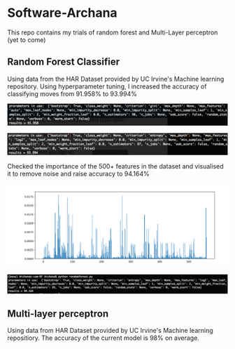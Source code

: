 # Software-Archana
This repo contains my trials of random forest and Multi-Layer perceptron (yet to come)

## Random Forest Classifier 
Using data from the HAR Dataset provided by UC Irvine's Machine learning repository. 
Using hyperparameter tuning, I increased the accuracy of classifying moves from 91.958% to 93.994% 

![](https://github.com/tha-dance/Software-Archana/blob/master/RF/Screen%20Shot%202019-02-20%20at%2011.39.05%20AM.png)

![](https://github.com/tha-dance/Software-Archana/blob/master/RF/Screen%20Shot%202019-02-20%20at%2011.38.47%20AM.png)

Checked the importance of the 500+ features in the dataset and visualised it to remove noise and raise accuracy to 94.164%

![](https://github.com/tha-dance/Software-Archana/blob/master/RF/Screen%20Shot%202019-02-21%20at%2011.03.14%20PM.png)


![](https://github.com/tha-dance/Software-Archana/blob/master/RF/Screen%20Shot%202019-02-21%20at%2011.40.36%20PM.png)

## Multi-layer perceptron

Using data from HAR Dataset provided by UC Irvine's Machine learning repositiory. The accuracy of the current model is 98% on average.


